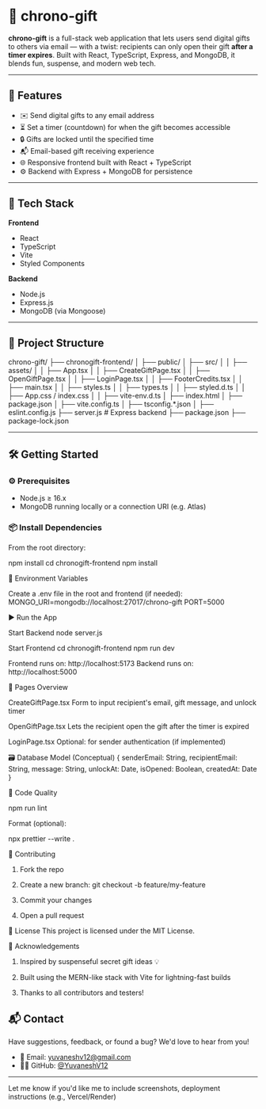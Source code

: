 # 🎁 chrono-gift

**chrono-gift** is a full-stack web application that lets users send digital gifts to others via email — with a twist: recipients can only open their gift **after a timer expires**. Built with React, TypeScript, Express, and MongoDB, it blends fun, suspense, and modern web tech.

---

## 🚀 Features

- ✉️ Send digital gifts to any email address
- ⏳ Set a timer (countdown) for when the gift becomes accessible
- 🔒 Gifts are locked until the specified time
- 📬 Email-based gift receiving experience
- 🌐 Responsive frontend built with React + TypeScript
- ⚙️ Backend with Express + MongoDB for persistence

---

## 🧱 Tech Stack

**Frontend**
- React
- TypeScript
- Vite
- Styled Components

**Backend**
- Node.js
- Express.js
- MongoDB (via Mongoose)

---

## 📁 Project Structure

chrono-gift/
├── chronogift-frontend/
│ ├── public/
│ ├── src/
│ │ ├── assets/
│ │ ├── App.tsx
│ │ ├── CreateGiftPage.tsx
│ │ ├── OpenGiftPage.tsx
│ │ ├── LoginPage.tsx
│ │ ├── FooterCredits.tsx
│ │ ├── main.tsx
│ │ ├── styles.ts
│ │ ├── types.ts
│ │ ├── styled.d.ts
│ │ ├── App.css / index.css
│ │ ├── vite-env.d.ts
│ ├── index.html
│ ├── package.json
│ ├── vite.config.ts
│ ├── tsconfig.*.json
│ ├── eslint.config.js
├── server.js # Express backend
├── package.json
├── package-lock.json

---

## 🛠️ Getting Started

### ⚙️ Prerequisites

- Node.js ≥ 16.x
- MongoDB running locally or a connection URI (e.g. Atlas)

### 📦 Install Dependencies

From the root directory:

npm install
cd chronogift-frontend
npm install

🔌 Environment Variables

Create a .env file in the root and frontend (if needed):
MONGO_URI=mongodb://localhost:27017/chrono-gift
PORT=5000

▶️ Run the App

Start Backend
node server.js

Start Frontend
cd chronogift-frontend
npm run dev

Frontend runs on: http://localhost:5173
Backend runs on: http://localhost:5000

🧪 Pages Overview

CreateGiftPage.tsx
Form to input recipient's email, gift message, and unlock timer

OpenGiftPage.tsx
Lets the recipient open the gift after the timer is expired

LoginPage.tsx
Optional: for sender authentication (if implemented)

🗃️ Database Model (Conceptual)
{
  senderEmail: String,
  recipientEmail: String,
  message: String,
  unlockAt: Date,
  isOpened: Boolean,
  createdAt: Date
}

🧼 Code Quality

npm run lint

Format (optional):

npx prettier --write .

🤝 Contributing

1. Fork the repo

2. Create a new branch: git checkout -b feature/my-feature

3. Commit your changes

4. Open a pull request

📄 License
This project is licensed under the MIT License.

🙏 Acknowledgements

1. Inspired by suspenseful secret gift ideas 💡

2. Built using the MERN-like stack with Vite for lightning-fast builds

3. Thanks to all contributors and testers!

## 📬 Contact

Have suggestions, feedback, or found a bug? We'd love to hear from you!

- 📧 Email: yuvaneshv12@gmail.com
- 🧑‍💻 GitHub: [@YuvaneshV12](https://github.com/YuvaneshV12)

---
Let me know if you'd like me to include screenshots, deployment instructions (e.g., Vercel/Render)
